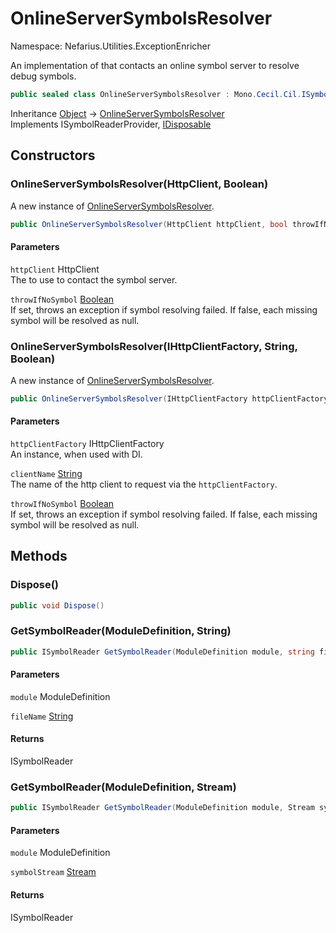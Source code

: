 # OnlineServerSymbolsResolver

Namespace: Nefarius.Utilities.ExceptionEnricher

An implementation of  that contacts an online symbol server to resolve debug
 symbols.

```csharp
public sealed class OnlineServerSymbolsResolver : Mono.Cecil.Cil.ISymbolReaderProvider, System.IDisposable
```

Inheritance [Object](https://docs.microsoft.com/en-us/dotnet/api/system.object) → [OnlineServerSymbolsResolver](./nefarius.utilities.exceptionenricher.onlineserversymbolsresolver.md)<br>
Implements ISymbolReaderProvider, [IDisposable](https://docs.microsoft.com/en-us/dotnet/api/system.idisposable)

## Constructors

### <a id="constructors-.ctor"/>**OnlineServerSymbolsResolver(HttpClient, Boolean)**

A new instance of [OnlineServerSymbolsResolver](./nefarius.utilities.exceptionenricher.onlineserversymbolsresolver.md).

```csharp
public OnlineServerSymbolsResolver(HttpClient httpClient, bool throwIfNoSymbol)
```

#### Parameters

`httpClient` HttpClient<br>
The  to use to contact the symbol server.

`throwIfNoSymbol` [Boolean](https://docs.microsoft.com/en-us/dotnet/api/system.boolean)<br>
If set, throws an exception if symbol resolving failed. If false, each missing symbol
 will be resolved as null.

### <a id="constructors-.ctor"/>**OnlineServerSymbolsResolver(IHttpClientFactory, String, Boolean)**

A new instance of [OnlineServerSymbolsResolver](./nefarius.utilities.exceptionenricher.onlineserversymbolsresolver.md).

```csharp
public OnlineServerSymbolsResolver(IHttpClientFactory httpClientFactory, string clientName, bool throwIfNoSymbol)
```

#### Parameters

`httpClientFactory` IHttpClientFactory<br>
An  instance, when used with DI.

`clientName` [String](https://docs.microsoft.com/en-us/dotnet/api/system.string)<br>
The name of the http client to request via the `httpClientFactory`.

`throwIfNoSymbol` [Boolean](https://docs.microsoft.com/en-us/dotnet/api/system.boolean)<br>
If set, throws an exception if symbol resolving failed. If false, each missing symbol
 will be resolved as null.

## Methods

### <a id="methods-dispose"/>**Dispose()**

```csharp
public void Dispose()
```

### <a id="methods-getsymbolreader"/>**GetSymbolReader(ModuleDefinition, String)**

```csharp
public ISymbolReader GetSymbolReader(ModuleDefinition module, string fileName)
```

#### Parameters

`module` ModuleDefinition<br>

`fileName` [String](https://docs.microsoft.com/en-us/dotnet/api/system.string)<br>

#### Returns

ISymbolReader

### <a id="methods-getsymbolreader"/>**GetSymbolReader(ModuleDefinition, Stream)**

```csharp
public ISymbolReader GetSymbolReader(ModuleDefinition module, Stream symbolStream)
```

#### Parameters

`module` ModuleDefinition<br>

`symbolStream` [Stream](https://docs.microsoft.com/en-us/dotnet/api/system.io.stream)<br>

#### Returns

ISymbolReader
